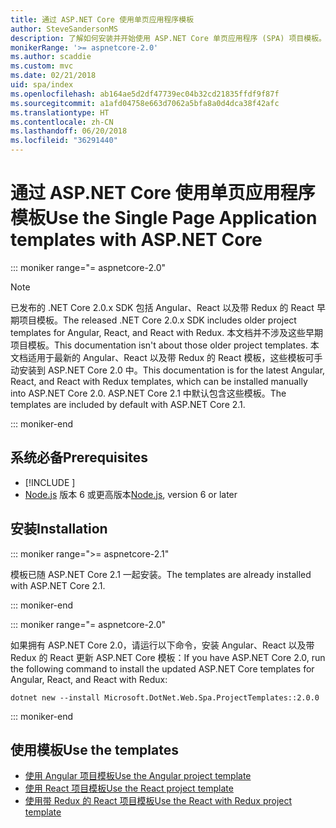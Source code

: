 ```yaml
---
title: 通过 ASP.NET Core 使用单页应用程序模板
author: SteveSandersonMS
description: 了解如何安装并开始使用 ASP.NET Core 单页应用程序 (SPA) 项目模板。
monikerRange: '>= aspnetcore-2.0'
ms.author: scaddie
ms.custom: mvc
ms.date: 02/21/2018
uid: spa/index
ms.openlocfilehash: ab164ae5d2df47739ec04b32cd21835ffdf9f87f
ms.sourcegitcommit: a1afd04758e663d7062a5bfa8a0d4dca38f42afc
ms.translationtype: HT
ms.contentlocale: zh-CN
ms.lasthandoff: 06/20/2018
ms.locfileid: "36291440"
---
```

# <a name="use-the-single-page-application-templates-with-aspnet-core"></a><span data-ttu-id="855fd-103">通过 ASP.NET Core 使用单页应用程序模板</span><span class="sxs-lookup"><span data-stu-id="855fd-103">Use the Single Page Application templates with ASP.NET Core</span></span>

::: moniker range="= aspnetcore-2.0"

> [!NOTE]
> <span data-ttu-id="855fd-104">已发布的 .NET Core 2.0.x SDK 包括 Angular、React 以及带 Redux 的 React 早期项目模板。</span><span class="sxs-lookup"><span data-stu-id="855fd-104">The released .NET Core 2.0.x SDK includes older project templates for Angular, React, and React with Redux.</span></span> <span data-ttu-id="855fd-105">本文档并不涉及这些早期项目模板。</span><span class="sxs-lookup"><span data-stu-id="855fd-105">This documentation isn't about those older project templates.</span></span> <span data-ttu-id="855fd-106">本文档适用于最新的 Angular、React 以及带 Redux 的 React 模板，这些模板可手动安装到 ASP.NET Core 2.0 中。</span><span class="sxs-lookup"><span data-stu-id="855fd-106">This documentation is for the latest Angular, React, and React with Redux templates, which can be installed manually into ASP.NET Core 2.0.</span></span> <span data-ttu-id="855fd-107">ASP.NET Core 2.1 中默认包含这些模板。</span><span class="sxs-lookup"><span data-stu-id="855fd-107">The templates are included by default with ASP.NET Core 2.1.</span></span>

::: moniker-end

## <a name="prerequisites"></a><span data-ttu-id="855fd-108">系统必备</span><span class="sxs-lookup"><span data-stu-id="855fd-108">Prerequisites</span></span>

* [!INCLUDE [](~/includes/net-core-sdk-download-link.md)]
* <span data-ttu-id="855fd-109">[Node.js](https://nodejs.org) 版本 6 或更高版本</span><span class="sxs-lookup"><span data-stu-id="855fd-109">[Node.js](https://nodejs.org), version 6 or later</span></span>

## <a name="installation"></a><span data-ttu-id="855fd-110">安装</span><span class="sxs-lookup"><span data-stu-id="855fd-110">Installation</span></span>

::: moniker range=">= aspnetcore-2.1"

<span data-ttu-id="855fd-111">模板已随 ASP.NET Core 2.1 一起安装。</span><span class="sxs-lookup"><span data-stu-id="855fd-111">The templates are already installed with ASP.NET Core 2.1.</span></span>

::: moniker-end

::: moniker range="= aspnetcore-2.0"

<span data-ttu-id="855fd-112">如果拥有 ASP.NET Core 2.0，请运行以下命令，安装 Angular、React 以及带 Redux 的 React 更新 ASP.NET Core 模板：</span><span class="sxs-lookup"><span data-stu-id="855fd-112">If you have ASP.NET Core 2.0, run the following command to install the updated ASP.NET Core templates for Angular, React, and React with Redux:</span></span>

```console
dotnet new --install Microsoft.DotNet.Web.Spa.ProjectTemplates::2.0.0
```

::: moniker-end

## <a name="use-the-templates"></a><span data-ttu-id="855fd-113">使用模板</span><span class="sxs-lookup"><span data-stu-id="855fd-113">Use the templates</span></span>

* [<span data-ttu-id="855fd-114">使用 Angular 项目模板</span><span class="sxs-lookup"><span data-stu-id="855fd-114">Use the Angular project template</span></span>](xref:spa/angular)
* [<span data-ttu-id="855fd-115">使用 React 项目模板</span><span class="sxs-lookup"><span data-stu-id="855fd-115">Use the React project template</span></span>](xref:spa/react)
* [<span data-ttu-id="855fd-116">使用带 Redux 的 React 项目模板</span><span class="sxs-lookup"><span data-stu-id="855fd-116">Use the React with Redux project template</span></span>](xref:spa/react-with-redux)
